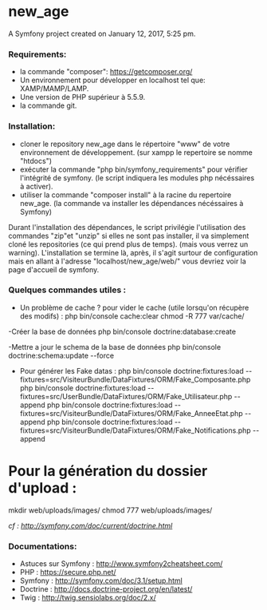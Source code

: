 new_age
=======

A Symfony project created on January 12, 2017, 5:25 pm.

### Requirements:

- la commande "composer": https://getcomposer.org/
- Un environnement pour développer en localhost tel que: XAMP/MAMP/LAMP.
- Une version de PHP supérieur à 5.5.9.
- la commande git.

### Installation:

- cloner le repository new_age dans le répertoire "www" de votre environnement de développement. (sur xampp le repertoire se nomme "htdocs")
- exécuter la commande "php bin/symfony_requirements" pour vérifier l'intégrité de symfony. (le script indiquera les modules php nécéssaires à activer).
- utiliser la commande "composer install" à la racine du repertoire new_age. (la commande va installer les dépendances nécéssaires à Symfony)

Durant l'installation des dépendances, le script privilégie l'utilisation des commandes "zip"et "unzip" si elles ne sont pas installer, il va simplement cloné les repositories (ce qui prend plus de temps). (mais vous verrez un warning).
L'installation se termine là, après, il s'agit surtour de configuration mais en allant à l'adresse "localhost/new_age/web/" vous devriez voir la page d'accueil de symfony.


### Quelques commandes utiles :
- Un problème de cache ? pour vider le cache (utile lorsqu'on récupère des modifs) : 
php bin/console cache:clear
chmod -R 777 var/cache/

-Créer la base de données 
php bin/console doctrine:database:create

-Mettre a jour le schema de la base de données
php bin/console doctrine:schema:update --force

- Pour générer les Fake datas : 
php bin/console doctrine:fixtures:load --fixtures=src/VisiteurBundle/DataFixtures/ORM/Fake_Composante.php
php bin/console doctrine:fixtures:load --fixtures=src/UserBundle/DataFixtures/ORM/Fake_Utilisateur.php --append
php bin/console doctrine:fixtures:load --fixtures=src/VisiteurBundle/DataFixtures/ORM/Fake_AnneeEtat.php --append
php bin/console doctrine:fixtures:load --fixtures=src/VisiteurBundle/DataFixtures/ORM/Fake_Notifications.php --append

# Pour la génération du dossier d'upload :
mkdir web/uploads/images/
chmod 777 web/uploads/images/

*cf :  http://symfony.com/doc/current/doctrine.html*


### Documentations:

- Astuces sur Symfony : http://www.symfony2cheatsheet.com/
- PHP : https://secure.php.net/
- Symfony : http://symfony.com/doc/3.1/setup.html
- Doctrine : http://docs.doctrine-project.org/en/latest/
- Twig : http://twig.sensiolabs.org/doc/2.x/



